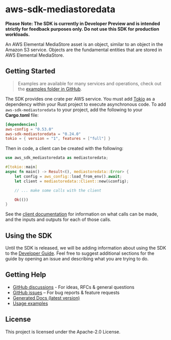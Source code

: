 # aws-sdk-mediastoredata

**Please Note: The SDK is currently in Developer Preview and is intended strictly for
feedback purposes only. Do not use this SDK for production workloads.**

An AWS Elemental MediaStore asset is an object, similar to an object in the Amazon S3 service. Objects are the fundamental entities that are stored in AWS Elemental MediaStore.

## Getting Started

> Examples are available for many services and operations, check out the
> [examples folder in GitHub](https://github.com/awslabs/aws-sdk-rust/tree/main/examples).

The SDK provides one crate per AWS service. You must add [Tokio](https://crates.io/crates/tokio)
as a dependency within your Rust project to execute asynchronous code. To add `aws-sdk-mediastoredata` to
your project, add the following to your **Cargo.toml** file:

```toml
[dependencies]
aws-config = "0.53.0"
aws-sdk-mediastoredata = "0.24.0"
tokio = { version = "1", features = ["full"] }
```

Then in code, a client can be created with the following:

```rust
use aws_sdk_mediastoredata as mediastoredata;

#[tokio::main]
async fn main() -> Result<(), mediastoredata::Error> {
    let config = aws_config::load_from_env().await;
    let client = mediastoredata::Client::new(&config);

    // ... make some calls with the client

    Ok(())
}
```

See the [client documentation](https://docs.rs/aws-sdk-mediastoredata/latest/aws_sdk_mediastoredata/client/struct.Client.html)
for information on what calls can be made, and the inputs and outputs for each of those calls.

## Using the SDK

Until the SDK is released, we will be adding information about using the SDK to the
[Developer Guide](https://docs.aws.amazon.com/sdk-for-rust/latest/dg/welcome.html). Feel free to suggest
additional sections for the guide by opening an issue and describing what you are trying to do.

## Getting Help

* [GitHub discussions](https://github.com/awslabs/aws-sdk-rust/discussions) - For ideas, RFCs & general questions
* [GitHub issues](https://github.com/awslabs/aws-sdk-rust/issues/new/choose) – For bug reports & feature requests
* [Generated Docs (latest version)](https://awslabs.github.io/aws-sdk-rust/)
* [Usage examples](https://github.com/awslabs/aws-sdk-rust/tree/main/examples)

## License

This project is licensed under the Apache-2.0 License.

